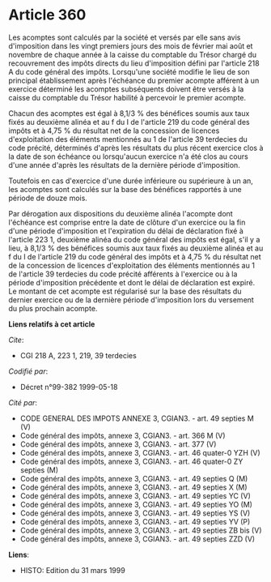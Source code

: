 # Article 360

Les acomptes sont calculés par la société et versés par elle sans avis d'imposition dans les vingt premiers jours des mois de
février mai août et novembre de chaque année à la caisse du comptable du Trésor chargé du recouvrement des impôts directs du
lieu d'imposition défini par l'article 218 A du code général des impôts. Lorsqu'une société modifie le lieu de son principal
établissement après l'échéance du premier acompte afférent à un exercice déterminé les acomptes subséquents doivent être
versés à la caisse du comptable du Trésor habilité à percevoir le premier acompte.

Chacun des acomptes est égal à 8,1/3 % des bénéfices soumis aux taux fixés au deuxième alinéa et au f du I de l'article 219
du code général des impôts et à 4,75 % du résultat net de la concession de licences d'exploitation des éléments mentionnés au
1 de l'article 39 terdecies du code précité, déterminés d'après les résultats du plus récent exercice clos à la date de son
échéance ou lorsqu'aucun exercice n'a été clos au cours d'une année d'après les résultats de la dernière période
d'imposition.

Toutefois  en cas d'exercice d'une durée inférieure ou supérieure à un an, les acomptes sont calculés sur la base des
bénéfices rapportés à une période de douze mois.

Par dérogation aux dispositions du deuxième alinéa l'acompte dont l'échéance est comprise entre la date de clôture d'un
exercice ou la fin d'une période d'imposition et l'expiration du délai de déclaration fixé à l'article 223 1, deuxième alinéa
du code général des impôts est égal, s'il y a lieu, à 8,1/3 % des bénéfices soumis aux taux fixés au deuxième alinéa et au f
du I de l'article 219 du code général des impôts et à 4,75 % du résultat net de la concession de licences d'exploitation des
éléments mentionnés au 1 de l'article 39 terdecies du code précité afférents à l'exercice ou à la période d'imposition
précédente et dont le délai de déclaration est expiré. Le montant de cet acompte est régularisé sur la base des résultats du
dernier exercice ou de la dernière période d'imposition lors du versement du plus prochain acompte.

**Liens relatifs à cet article**

_Cite_:

  - CGI 218 A, 223 1, 219, 39 terdecies

_Codifié par_:

  - Décret n°99-382 1999-05-18

_Cité par_:

  - CODE GENERAL DES IMPOTS ANNEXE 3, CGIAN3. - art. 49 septies M (V)
  - Code général des impôts, annexe 3, CGIAN3. - art. 366 M (V)
  - Code général des impôts, annexe 3, CGIAN3. - art. 377 (V)
  - Code général des impôts, annexe 3, CGIAN3. - art. 46 quater-0 YZH (V)
  - Code général des impôts, annexe 3, CGIAN3. - art. 46 quater-0 ZY septies (M)
  - Code général des impôts, annexe 3, CGIAN3. - art. 49 septies Q (M)
  - Code général des impôts, annexe 3, CGIAN3. - art. 49 septies X (M)
  - Code général des impôts, annexe 3, CGIAN3. - art. 49 septies YC (V)
  - Code général des impôts, annexe 3, CGIAN3. - art. 49 septies YO (M)
  - Code général des impôts, annexe 3, CGIAN3. - art. 49 septies YS (V)
  - Code général des impôts, annexe 3, CGIAN3. - art. 49 septies YV (P)
  - Code général des impôts, annexe 3, CGIAN3. - art. 49 septies ZB bis (V)
  - Code général des impôts, annexe 3, CGIAN3. - art. 49 septies ZZD (V)

**Liens**:

  - HISTO: Edition du 31 mars 1999

